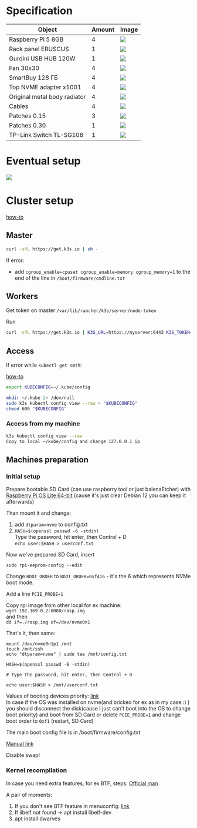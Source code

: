 # Specification

| Object | Amount | Image |
| ------------- | ------------- | - |
| Raspberry Pi 5 8GB | 4 | ![](pics/raspberrypi5.jpg) |
| Rack panel ERUSCUS | 1 | ![](pics/eruscus.jpg) |
| Gurdini USB HUB 120W | 1 | ![](pics/hub.jpg) |
| Fan 30x30 | 4 | ![](pics/fan.jpg) |
| SmartBuy 128 ГБ | 4 | ![](pics/disk.jpg) |
| Top NVME adapter x1001 | 4 | ![](pics/adap.jpg) |
| Original metal body radiator | 4 | ![](pics/metal.jpg) |
| Cables | 4 | ![](pics/cable.jpg) |
| Patches 0.15 | 3 | ![](pics/patch.png) |
| Patches 0.30 | 1 | ![](pics/patch.png) |
| TP-Link Switch TL-SG108 | 1 | ![](pics/tplink.jpeg) |

# Eventual setup

![](pics/eventual.jpg)

# Cluster setup

[how-to](https://docs.k3s.io/quick-start)

## Master

```bash
curl -sfL https://get.k3s.io | sh -
```

If error:
  * add ```cgroup_enable=cpuset cgroup_enable=memory cgroup_memory=1``` to the end of the line in ```/boot/firmware/cmdline.txt```

## Workers

Get token on master ```/var/lib/rancher/k3s/server/node-token```

Run
```bash
curl -sfL https://get.k3s.io | K3S_URL=https://myserver:6443 K3S_TOKEN=mynodetoken sh -
```

## Access

If error while ```kubectl get smth```:

[how-to](https://devops.stackexchange.com/questions/16043/error-error-loading-config-file-etc-rancher-k3s-k3s-yaml-open-etc-rancher)
```bash
export KUBECONFIG=~/.kube/config

mkdir ~/.kube 2> /dev/null
sudo k3s kubectl config view --raw > "$KUBECONFIG"
chmod 600 "$KUBECONFIG"
```

### Access from my machine
```bash
k3s kubectl config view --raw
Copy to local ~/kube/config and change 127.0.0.1 ip
```

## Machines preparation

### Initial setup
Prepare bootable SD Card (can use raspberry tool or just balenaEtcher) with [Raspberry Pi OS Lite 64-bit](https://www.raspberrypi.com/software/operating-systems/) (cause it's just clear Debian 12 you can keep it afterwards)

Than mount it and change:
1. add ```dtparam=nvme``` to config.txt
2. ```HASH=$(openssl passwd -6 -stdin)```</br>
   Type the password, hit enter, then Control + D</br>
   ```echo user:$HASH > userconf.txt```</br>

Now we've prepared SD Card, insert

```sudo rpi-eeprom-config --edit```

Change ```BOOT_ORDER``` to ```BOOT_ORDER=0xf416``` - it's the 6 which represents NVMe boot mode.

Add a line ```PCIE_PROBE=1```

Copy rpi image from other local for ex machine:</br>
```wget 192.169.0.2:8080/rasp.img```</br>
and then</br>
```dd if=./rasp.img of=/dev/nvme0n1```</br>

That's it, then same:
```
mount /dev/nvme0n1p1 /mnt
touch /mnt/ssh
echo "dtparam=nvme" | sudo tee /mnt/config.txt

HASH=$(openssl passwd -6 -stdin)

# Type the password, hit enter, then Control + D

echo user:$HASH > /mnt/userconf.txt
```

Values of booting devices priority: [link](https://community.volumio.com/t/guide-prepare-raspberry-pi-for-boot-from-usb-nvme/65700/2)</br>
In case if the OS was installed on nvme(and bricked for ex as in my case :) ) you should disconnect the disk(cause I just can't boot into the OS to change boot priority) and boot from SD Card or delete ```PCIE_PROBE=1``` and change boot order to ```0xf1``` (restart, SD Card)

The main boot config file is in /boot/firmware/config.txt

[Manual link](https://blog.alexellis.io/booting-the-raspberry-pi-5-from-nvme/)

Disable swap!

### Kernel recompilation

In case you need extra features, for ex BTF, steps:
[Official man](https://www.raspberrypi.com/documentation/computers/linux_kernel.html#building)

A pair of moments:
1. If you don't see BTF feature in menuconfig: [link](https://medium.com/@oayirnil/three-ways-to-experiment-ebpf-on-raspberry-pi-bcc-python-libbpf-rs-rust-aya-rust-c9edfb373eda)
2. If libelf not found -> apt install libelf-dev
3. apt install dwarves
